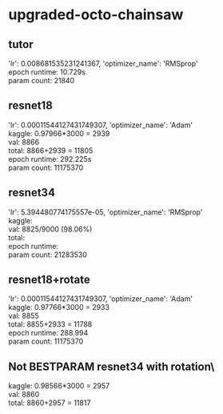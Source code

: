 # upgraded-octo-chainsaw
## tutor
'lr': 0.008681535231241367, 'optimizer_name': 'RMSprop'\
epoch runtime: 10.729s\
param count: 21840

## resnet18
'lr': 0.00011544127431749307, 'optimizer_name': 'Adam'\
kaggle: 0.97966*3000 = 2939\
val: 8866\
total: 8866+2939 = 11805\
epoch runtime: 292.225s\
param count: 11175370

## resnet34
'lr': 5.394480774175557e-05, 'optimizer_name': 'RMSprop'\
kaggle: \
val: 8825/9000 (98.06%)\
total:\
epoch runtime:\
param count: 21283530

## resnet18+rotate
'lr': 0.00011544127431749307, 'optimizer_name': 'Adam'\
kaggle: 0.97766*3000 = 2933\
val: 8855\
total: 8855+2933 = 11788\
epoch runtime: 288.994\
param count: 11175370

## Not BESTPARAM resnet34 with rotation\
kaggle: 0.98566*3000 = 2957\
val: 8860\
total: 8860+2957 = 11817

